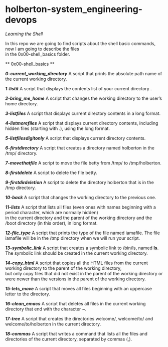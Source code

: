 # holberton-system_engineering-devops

*Learning the Shell*

In this repo we are going to find scripts about the shell basic commands, now I am going to describe the files\
 in the 0x00-shell_basics folder.

** 0x00-shell_basics **

***0-current_working_directory***
A script that prints the absolute path name of the current working directory.

***1-listit***
A script that displays the contents list of your current directory .

***2-bring_me_home***
A script that changes the working directory to the user’s home directory.

***3-listfiles***
A script that displays current directory contents in a long format.

***4-listmorefiles***
A script that displays current directory contents, including hidden files (starting with .), using the long format.

***5-listfilesdigitonly***
A script that displays current directory contents.

***6-firstdirectory***
A script that creates a directory named holberton in the /tmp/ directory.

***7-movethatfile***
A script to move the file betty from /tmp/ to /tmp/holberton.

***8-firstdelete***
A script to delete the file betty.

***9-firstdirdeletion***
A script to delete the directory holberton that is in the /tmp directory.

***10-back***
A script that changes the working directory to the previous one.

***11-lists***
A script that lists all files (even ones with names beginning with a period character, which are normally hidden)\
 in the current directory and the parent of the working directory and the /boot directory (in this order), in long format.

***12-file_type***
A script that prints the type of the file named iamafile. The file iamafile will be in the /tmp directory when we will run your script.

***13-symbolic_link***
A script that creates a symbolic link to /bin/ls, named __ls__. The symbolic link should be created in the current working directory.

***14-copy_html***
A script that copies all the HTML files from the current working directory to the parent of the working directory,\
 but only copy files that did not exist in the parent of the working directory or were newer than the versions in the parent of the working directory.

***15-lets_move***
A script that moves all files beginning with an uppercase letter to the directory.

***16-clean_emacs***
A script that deletes all files in the current working directory that end with the character ~.

***17-tree***
A script that creates the directories welcome/, welcome/to/ and welcome/to/holberton in the current directory.

***18-commas***
A script that writes a command that lists all the files and directories of the current directory, separated by commas (,).